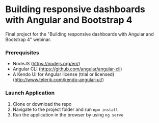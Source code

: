 # Building responsive dashboards with Angular and Bootstrap 4

Final project for the "Building responsive dashboards with Angular and Bootstrap 4" webinar.

### Prerequisites
- NodeJS (https://nodejs.org/en/)
- Angular CLI (https://github.com/angular/angular-cli)
- A Kendo UI for Angular license (trial or licensed) (http://www.telerik.com/kendo-angular-ui/)

### Launch Application
1. Clone or download the repo
2. Navigate to the project folder and run `npm install`
3. Run the application in the browser by using `ng serve`

